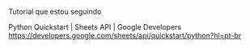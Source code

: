 Tutorial que estou  seguindo

Python Quickstart  |  Sheets API  |  Google Developers
https://developers.google.com/sheets/api/quickstart/python?hl=pt-br

